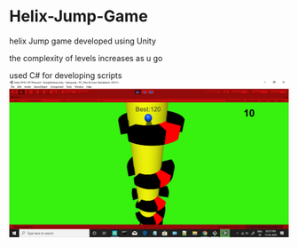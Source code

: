 # Helix-Jump-Game
helix Jump game developed using Unity


the complexity of levels increases as u go


used C# for developing scripts
![Alt text](https://github.com/bhavyseth/Helix-Jump-Game/blob/master/screenshots/Screenshot%20(106).png?raw=true "Screenshot")
